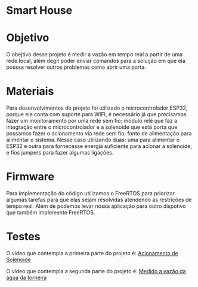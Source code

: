 # Smart House
# Objetivo

O obejtivo desse projeto é medir a vazão em tempo real a partir de uma rede local, além degit  poder enviar comandos para a solução em que ela posssa resolver outros problemas como abrir uma porta.
 
 # Materiais
 Para desenvolvimentos do projeto foi utilizado o microcontrolador ESP32, porque ele conta com suporte para WIFI, é necessário já que precisamos fazer um monitoramento por uma rede sem fio; módulo relé que faz a integração entre o microcontrolador e a solenoide que está porta que possamos fazer o acionamento via rede sem fio; fonte de alimentação para alimentar o sistema. Nesse caso utilizando duas: uma para alimentar o ESP32 e outra para fornecesse energia suficiente para acionar a solenoide; e fios jumpers para fazer algumas ligações.
 
# Firmware
Para implementação do código utilizamos o FreeRTOS  para priorizar algumas tarefas para que elas sejam resolvidas atendendo as restrições de tempo real. Além de podemos levar nossa aplicação para outro dispotivo que também implemente FreeRTOS.

# Testes
O vídeo que contempla a primeira parte do projeto é: [Acionamento de Solenoide](https://www.youtube.com/watch?v=opxVK3Q5iVM) 




O vídeo que contempla a segunda parte do projeto é: [Medido a vazão da água da torneira](https://www.youtube.com/watch?v=opxVK3Q5iVM) 
